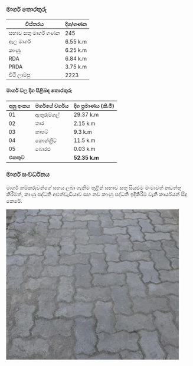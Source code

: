 <div class="container mt-5">
    <div class="row">
        <div class="col-md-6 mb-4">
        <div class="table-container">
            <div class="card">
            <div class="card-header text-white">
                <h3 class="mb-0">මාර්ග තොරතුරු</h3>
            </div>
            <div class="card-body">
                <table class="table table-striped table-hover">
                <thead>
                    <tr>
                    <th scope="col">විස්තරය</th>
                    <th scope="col">දිග/ගණන</th>
                    </tr>
                </thead>
                <tbody>
                    <tr>
                    <td>සභාව සතු මාර්ග ගණන</td>
                    <td>245</td>
                    </tr>
                    <tr>
                    <td>ඇල මාර්ග</td>
                    <td>6.55 k.m</td>
                    </tr>
                    <tr>
                    <td>කාණු</td>
                    <td>6.25 k.m</td>
                    </tr>
                    <tr>
                    <td>RDA</td>
                    <td>6.84 k.m</td>
                    </tr>
                    <tr>
                    <td>PRDA</td>
                    <td>3.75 k.m</td>
                    </tr>
                    <tr>
                    <td>විථි ලාම්පු</td>
                    <td>2223</td>
                    </tr>
                </tbody>
                </table>
                <h4 class="mt-4">මාර්ග වල දිග පිළිබඳ තොරතුරු</h4>
                <table class="table table-striped table-hover">
                <thead>
                    <tr>
                    <th scope="col">අනු අංකය</th>
                    <th scope="col">මර්ගයේ වර්ගය</th>
                    <th scope="col">දිග ප්‍රමාණය (කි.මී)</th>
                    </tr>
                </thead>
                <tbody>
                    <tr>
                    <td>01</td>
                    <td>ඇතුරුම්ගල්</td>
                    <td>29.37 k.m</td>
                    </tr>
                    <tr>
                    <td>02</td>
                    <td>තාර</td>
                    <td>2.15 k.m</td>
                    </tr>
                    <tr>
                    <td>03</td>
                    <td>කාපට්</td>
                    <td>9.3 k.m</td>
                    </tr>
                    <tr>
                    <td>04</td>
                    <td>කොන්න්‍රීට්</td>
                    <td>11.5 k.m</td>
                    </tr>
                    <tr>
                    <td>05</td>
                    <td>බොරළු</td>
                    <td>0.03 k.m</td>
                    </tr>
                    <tr class="table-primary">
                    <td colspan="2"><strong>එකතුව</strong></td>
                    <td><strong>52.35 k.m</strong></td>
                    </tr>
                </tbody>
                </table>
            </div>
            </div>
        </div>
        </div>
        <div class="col-md-6 mb-4">
        <div class="card h-100">
            <div class="card-header text-white">
            <h3 class="mb-0">මාර්ග සංවර්ධනය</h3>
            </div>
            <div class="card-footer">
            <p class="mb-0 text-center">මාර්ග කම්කරුවන්ගේ සහය ලබා ගැනීම තුළින් සභාව සතු සියළුම මංමාවත් නඩත්තු කිරීමත්, කාණු පද්ධති අළුත්වැඩියාව සහ නව කාණු පද්ධති ඉදිකිරීම වැනි කාර්යයන් සිදු කෙරේ.</p>
            </div>
            <div class="card-body image-container">
            <img src="/static/images/rda-472x1024.jpg" alt="Road Construction" class="img-fluid rounded">
            </div>
        </div>
        </div>
    </div>
</div>
